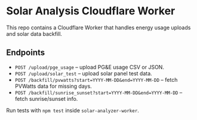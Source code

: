 # Solar Analysis Cloudflare Worker

This repo contains a Cloudflare Worker that handles energy usage uploads and solar data backfill.

## Endpoints
- `POST /upload/pge_usage` – upload PG&E usage CSV or JSON.
- `POST /upload/solar_test` – upload solar panel test data.
- `POST /backfill/pvwatts?start=YYYY-MM-DD&end=YYYY-MM-DD` – fetch PVWatts data for missing days.
- `POST /backfill/sunrise_sunset?start=YYYY-MM-DD&end=YYYY-MM-DD` – fetch sunrise/sunset info.

Run tests with `npm test` inside `solar-analyzer-worker`.

